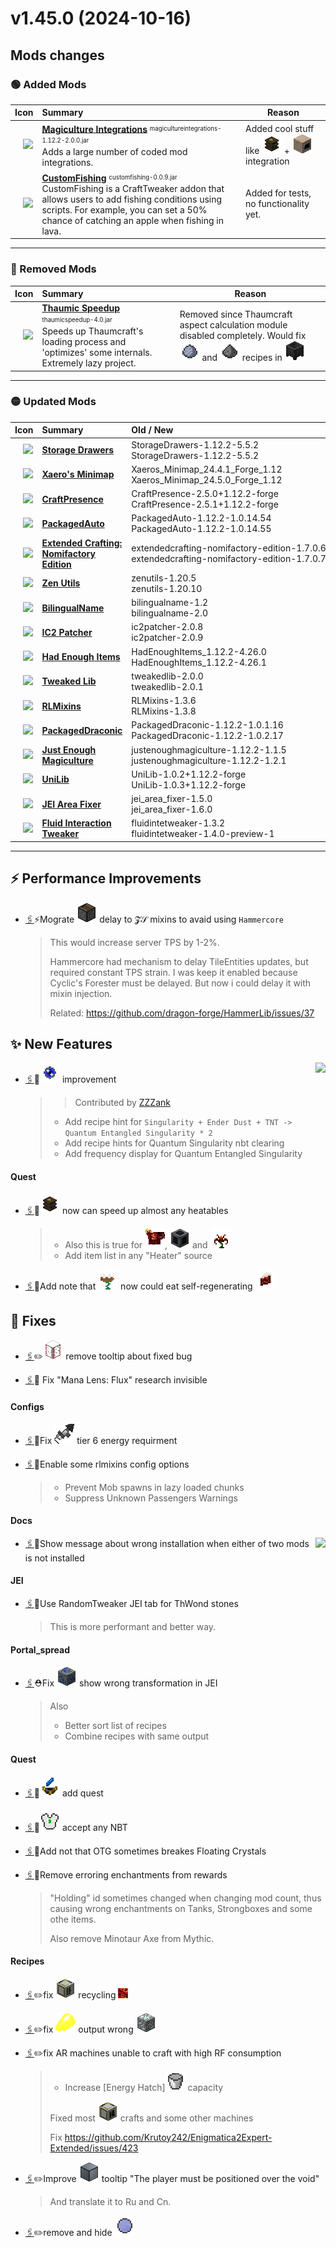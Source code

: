 # v1.45.0 (2024-10-16)
## Mods changes
### 🟢 Added Mods

Icon | Summary|Reason
----:|:-------|---
<img src="https://media.forgecdn.net/avatars/thumbnails/1040/744/30/30/638566774921391570.png"           > |               [**Magiculture Integrations**](https://www.curseforge.com/minecraft/mc-mods/magiculture-integrations)     <sup><sub>magicultureintegrations-1.12.2-2.0.0.jar         </sub></sup><br>Adds a large number of coded mod integrations.|Added cool stuff like ![](https://github.com/Krutoy242/mc-icons/raw/master/i/thaumcraft/bellows__0.png "Arcane Bellows") + ![](https://github.com/Krutoy242/mc-icons/raw/master/i/ic2/te__100.png "Coke Kiln") integration
<img src="https://media.forgecdn.net/avatars/thumbnails/1068/994/30/30/638603711520444197.jpg"           > |                          [**CustomFishing**](https://www.curseforge.com/minecraft/mc-mods/customfishing)                <sup><sub>customfishing-0.0.9.jar                          </sub></sup><br>CustomFishing is a CraftTweaker addon that allows users to add fishing conditions using scripts. For example, you can set a 50% chance of catching an apple when fishing in lava.|Added for tests, no functionality yet.
-----------


### 🔴 Removed Mods

Icon | Summary|Reason
----:|:-------|---
<img src="https://media.forgecdn.net/avatars/thumbnails/302/258/30/30/637366701251451367.png"            > |                        [**Thaumic Speedup**](https://www.curseforge.com/minecraft/mc-mods/thaumic-speedup)              <sup><sub>thaumicspeedup-4.0.jar                           </sub></sup><br>Speeds up Thaumcraft&#x27;s loading process and &#x27;optimizes&#x27; some internals. Extremely lazy project. |Removed since Thaumcraft aspect calculation module disabled completely. Would fix ![](https://github.com/Krutoy242/mc-icons/raw/master/i/minecraft/clay_ball__0.png "Clay") and ![](https://github.com/Krutoy242/mc-icons/raw/master/i/minecraft/gunpowder__0.png "Gunpowder") recipes in ![](https://github.com/Krutoy242/mc-icons/raw/master/i/thaumcraft/crucible__0.png "Crucible")
-----------

### 🟡 Updated Mods

Icon | Summary | Old / New
----:|:--------|:---------
<img src="https://media.forgecdn.net/avatars/thumbnails/10/842/30/30/635468327818431130.png"             > |                        [**Storage Drawers**](https://www.curseforge.com/minecraft/mc-mods/storage-drawers)             | <nobr>StorageDrawers-1.12.2-5.5.2</nobr><br><nobr>StorageDrawers-1.12.2-5.5.2</nobr>
<img src="https://media.forgecdn.net/avatars/thumbnails/92/854/30/30/636258666554688823.png"             > |                        [**Xaero's Minimap**](https://www.curseforge.com/minecraft/mc-mods/xaeros-minimap)              | <nobr>Xaeros_Minimap_24.4.1_Forge_1.12</nobr><br><nobr>Xaeros_Minimap_24.5.0_Forge_1.12</nobr>
<img src="https://media.forgecdn.net/avatars/thumbnails/159/374/30/30/636658415780463602.png"            > |                          [**CraftPresence**](https://www.curseforge.com/minecraft/mc-mods/craftpresence)               | <nobr>CraftPresence-2.5.0+1.12.2-forge</nobr><br><nobr>CraftPresence-2.5.1+1.12.2-forge</nobr>
<img src="https://media.forgecdn.net/avatars/thumbnails/180/855/30/30/636796143936766724.png"            > |                           [**PackagedAuto**](https://www.curseforge.com/minecraft/mc-mods/packagedauto)                | <nobr>PackagedAuto-1.12.2-1.0.14.54</nobr><br><nobr>PackagedAuto-1.12.2-1.0.14.55</nobr>
<img src="https://media.forgecdn.net/avatars/thumbnails/482/727/30/30/637781780002046810.png"            > | [**Extended Crafting: Nomifactory Edition**](https://www.curseforge.com/minecraft/mc-mods/extended-crafting-nomifactory-edition)| <nobr>extendedcrafting-nomifactory-edition-1.7.0.6</nobr><br><nobr>extendedcrafting-nomifactory-edition-1.7.0.7</nobr>
<img src="https://media.forgecdn.net/avatars/thumbnails/292/428/30/30/637325593905195388.png"            > |                              [**Zen Utils**](https://www.curseforge.com/minecraft/mc-mods/zenutil)                     | <nobr>zenutils-1.20.5</nobr><br><nobr>zenutils-1.20.10</nobr>
<img src="https://media.forgecdn.net/avatars/thumbnails/310/991/30/30/637400908142738750.png"            > |                          [**BilingualName**](https://www.curseforge.com/minecraft/mc-mods/bilingualname)               | <nobr>bilingualname-1.2</nobr><br><nobr>bilingualname-2.0</nobr>
<img src="https://media.forgecdn.net/avatars/thumbnails/354/923/30/30/637513280920379670.png"            > |                            [**IC2 Patcher**](https://www.curseforge.com/minecraft/mc-mods/ic2-patcher)                 | <nobr>ic2patcher-2.0.8</nobr><br><nobr>ic2patcher-2.0.9</nobr>
<img src="https://media.forgecdn.net/avatars/thumbnails/468/506/30/30/637752171904887013.jpeg"           > |                       [**Had Enough Items**](https://www.curseforge.com/minecraft/mc-mods/had-enough-items)            | <nobr>HadEnoughItems_1.12.2-4.26.0</nobr><br><nobr>HadEnoughItems_1.12.2-4.26.1</nobr>
<img src="https://media.forgecdn.net/avatars/thumbnails/620/864/30/30/638010234645296939.png"            > |                            [**Tweaked Lib**](https://www.curseforge.com/minecraft/mc-mods/tweaked-lib)                 | <nobr>tweakedlib-2.0.0</nobr><br><nobr>tweakedlib-2.0.1</nobr>
<img src="https://media.forgecdn.net/avatars/thumbnails/648/528/30/30/638050129235150630.png"            > |                               [**RLMixins**](https://www.curseforge.com/minecraft/mc-mods/rlmixins)                    | <nobr>RLMixins-1.3.6</nobr><br><nobr>RLMixins-1.3.8</nobr>
<img src="https://media.forgecdn.net/avatars/thumbnails/785/360/30/30/638135438959255507.png"            > |                       [**PackagedDraconic**](https://www.curseforge.com/minecraft/mc-mods/packageddraconic)            | <nobr>PackagedDraconic-1.12.2-1.0.1.16</nobr><br><nobr>PackagedDraconic-1.12.2-1.0.2.17</nobr>
<img src="https://media.forgecdn.net/avatars/thumbnails/908/439/30/30/638360340448042423.png"            > |                [**Just Enough Magiculture**](https://www.curseforge.com/minecraft/mc-mods/just-enough-magiculture)     | <nobr>justenoughmagiculture-1.12.2-1.1.5</nobr><br><nobr>justenoughmagiculture-1.12.2-1.2.1</nobr>
<img src="https://media.forgecdn.net/avatars/thumbnails/1047/367/30/30/638575733030598020.png"           > |                                 [**UniLib**](https://www.curseforge.com/minecraft/mc-mods/unilib)                      | <nobr>UniLib-1.0.2+1.12.2-forge</nobr><br><nobr>UniLib-1.0.3+1.12.2-forge</nobr>
<img src="https://media.forgecdn.net/avatars/thumbnails/1062/375/30/30/638594947374082619.png"           > |                         [**JEI Area Fixer**](https://www.curseforge.com/minecraft/mc-mods/jei-area-fixer)              | <nobr>jei_area_fixer-1.5.0</nobr><br><nobr>jei_area_fixer-1.6.0</nobr>
<img src="https://media.forgecdn.net/avatars/thumbnails/1071/348/30/30/638606872011907048.png"           > |              [**Fluid Interaction Tweaker**](https://www.curseforge.com/minecraft/mc-mods/fluid-interaction-tweaker)   | <nobr>fluidintetweaker-1.3.2</nobr><br><nobr>fluidintetweaker-1.4.0-preview-1</nobr>
-----------

## ⚡ Performance Improvements

* [🖇](https://github.com/Krutoy242/Enigmatica2Expert-Extended/commit/3ee4a253a928b10b5708d2fe01e5641a2401af83)⚡Mograte ![](https://github.com/Krutoy242/mc-icons/raw/master/i/cyclicmagic/block_forester__0.png "Forester") delay to 𝓩𝒮 mixins to avaid using `Hammercore`
  > This would increase server TPS by 1-2%.
  > 
  > Hammercore had mechanism to delay TileEntities updates, but required constant TPS strain. I was keep it enabled because Cyclic's Forester must be delayed. But now i could delay it with mixin injection.
  > 
  > Related: https://github.com/dragon-forge/HammerLib/issues/37

## ✨ New Features

* <img src="https://i.imgur.com/3z0MTdc.png" align=right> [🖇](https://github.com/Krutoy242/Enigmatica2Expert-Extended/commit/529665881b52a5bd94dab880897f7502dab492c1)🌌![](https://github.com/Krutoy242/mc-icons/raw/master/i/appliedenergistics2/material__48.png "Quantum Entangled Singularity") improvement
  > > Contributed by [ZZZank](47418975+ZZZank@users.noreply.github.com)
  >
  > - Add recipe hint for `Singularity + Ender Dust + TNT -> Quantum Entangled Singularity * 2`
  > - Add recipe hints for Quantum Singularity nbt clearing
  > - Add frequency display for Quantum Entangled Singularity

#### Quest

* [🖇](https://github.com/Krutoy242/Enigmatica2Expert-Extended/commit/52509e5f7c047707ae703b1c9c75c999c3f5bb3c)📖![](https://github.com/Krutoy242/mc-icons/raw/master/i/thaumcraft/bellows__0.png "Arcane Bellows") now can speed up almost any heatables
  > - Also this is true for ![](https://github.com/Krutoy242/mc-icons/raw/master/i/draconicevolution/mob_soul__0__6c9fb585.png "Foxhound Soul"), ![](https://github.com/Krutoy242/mc-icons/raw/master/i/immersiveengineering/metal_device1__1.png "External Heater") and ![](https://github.com/Krutoy242/mc-icons/raw/master/i/botania/specialflower__0__9d05794f.png "Exoflame")
  > - Add item list in any "Heater" source
* [🖇](https://github.com/Krutoy242/Enigmatica2Expert-Extended/commit/1bab584a96c9ff7b46c8e7d8cde031d39f7bd492)📖Add note that ![](https://github.com/Krutoy242/mc-icons/raw/master/i/botania/specialflower__0__9d7a4f0e.png "Kekimurus") now could eat self-regenerating ![](https://github.com/Krutoy242/mc-icons/raw/master/i/twilightforest/experiment_115__0.png "Experiment 115")
  > 

## 🐛 Fixes

* [🖇](https://github.com/Krutoy242/Enigmatica2Expert-Extended/commit/160ae47d8bd1391691890a9894746959a8bce31d)✏️![](https://github.com/Krutoy242/mc-icons/raw/master/i/advancedrocketry/liquidtank__0.png "Pressurized Tank") remove tooltip about fixed bug
  > 
* [🖇](https://github.com/Krutoy242/Enigmatica2Expert-Extended/commit/3a89d62347465ace61150ce22715ea084723cf37)🦯 Fix "Mana Lens: Flux" research invisible
  > 

#### Configs

* [🖇](https://github.com/Krutoy242/Enigmatica2Expert-Extended/commit/9f083774430054fd8cd4326ebfbf1edfb6cad2f6)🔩Fix ![](https://github.com/Krutoy242/mc-icons/raw/master/i/industrialforegoing/infinity_drill__0.png "Infinity Drill") tier 6 energy requirment
  > 
* [🖇](https://github.com/Krutoy242/Enigmatica2Expert-Extended/commit/d3ccbd5214d9a93b8440b1da3df0556e2faec5f9)🧩Enable some rlmixins config options
  > - Prevent Mob spawns in lazy loaded chunks
  > - Suppress Unknown Passengers Warnings

#### Docs

* <img src="https://i.imgur.com/JqTteyr.png" align=right> [🖇](https://github.com/Krutoy242/Enigmatica2Expert-Extended/commit/febc995de7b9b7759ae6525648f4cb334cbee4d1)📝Show message about wrong installation when either of two mods is not installed
  > 

#### JEI

* [🖇](https://github.com/Krutoy242/Enigmatica2Expert-Extended/commit/2905d793c111e6a33b5d98295d617dda974915c9)🏪Use RandomTweaker JEI tab for ThWond stones
  > This is more performant and better way.

#### Portal_spread

* [🖇](https://github.com/Krutoy242/Enigmatica2Expert-Extended/commit/532168dfa55dfbf3159a0deeccc12dee2e734fa8)⛑️Fix ![](https://github.com/Krutoy242/mc-icons/raw/master/i/minecraft/lapis_ore__0.png "Lapis Lazuli Ore") show wrong transformation in JEI
  > Also
  > - Better sort list of recipes
  > - Combine recipes with same output

#### Quest

* [🖇](https://github.com/Krutoy242/Enigmatica2Expert-Extended/commit/5125c57d7f189927fddddbd61b2be2a240705351)📖![](https://github.com/Krutoy242/mc-icons/raw/master/i/astralsorcery/itemskyresonator__0__2db34fbb.png "Ichosic Resonator") add quest
  > 
* [🖇](https://github.com/Krutoy242/Enigmatica2Expert-Extended/commit/1eca68396ea901663f800e808e05c5953e595867)📖![](https://github.com/Krutoy242/mc-icons/raw/master/i/ic2/quantum_chestplate__0__65784b53.png "QuantumSuit Bodyarmor") accept any NBT
  > 
* [🖇](https://github.com/Krutoy242/Enigmatica2Expert-Extended/commit/935d2dcb8aa00293953e86555345d6def2e8838b)📖Add not that OTG sometimes breakes Floating Crystals
  > 
* [🖇](https://github.com/Krutoy242/Enigmatica2Expert-Extended/commit/da1e3a8cd0f4f1eb365b3f8e6fc2ff329fcfc75a)📖Remove erroring enchantments from rewards
  > "Holding" id sometimes changed when changing mod count, thus causing wrong enchantments on Tanks, Strongboxes and some othe items.
  > 
  > Also remove Minotaur Axe from Mythic.

#### Recipes

* [🖇](https://github.com/Krutoy242/Enigmatica2Expert-Extended/commit/64bcbec0026a8b1aa5470af0869a6c161185c208)✏️fix ![](https://github.com/Krutoy242/mc-icons/raw/master/i/advancedrocketry/centrifuge__0.png "Essentia Centrifuge") recycling ![](https://github.com/Krutoy242/mc-icons/raw/master/i/fluid/enrichedlava.png "Enriched Lava")
  > 
* [🖇](https://github.com/Krutoy242/Enigmatica2Expert-Extended/commit/3aebf991bb693eb55550caab81273666b1356340)✏️fix ![](https://github.com/Krutoy242/mc-icons/raw/master/i/thaumicwonders/transmuter_stone__0__3d52b836.png "Transmuter's Stone") output wrong ![](https://github.com/Krutoy242/mc-icons/raw/master/i/rftools/dimensional_shard_ore__0.png "Dimensional Shard Ore")
  > 
* [🖇](https://github.com/Krutoy242/Enigmatica2Expert-Extended/commit/aeeee4d77f89200cbb8dcfb8d23cd633654f3018)✏️fix AR machines unable to craft with high RF consumption
  > - Increase [Energy Hatch]![](https://github.com/Krutoy242/mc-icons/raw/master/i/forge/bucketfilled__0__9d532466.png "Any container with Liquid Concrete * 1000 mB") capacity
  > 
  > Fixed most ![](https://github.com/Krutoy242/mc-icons/raw/master/i/advancedrocketry/precisionlaseretcher__0.png "Precision Laser Etcher") crafts and some other machines
  > 
  > Fix https://github.com/Krutoy242/Enigmatica2Expert-Extended/issues/423
* [🖇](https://github.com/Krutoy242/Enigmatica2Expert-Extended/commit/a43150714b06b7711f3ac4a6c91c1a56f87cfbd7)✏️Improve ![](https://github.com/Krutoy242/mc-icons/raw/master/i/extrautils2/terraformer__9.png "Climograph Base Unit") tooltip "The player must be positioned over the void"
  > And translate it to Ru and Cn.
* [🖇](https://github.com/Krutoy242/Enigmatica2Expert-Extended/commit/c367f3ced4b0e06393d42ee42202ce52ee570a7f)✏️remove and hide ![](https://github.com/Krutoy242/mc-icons/raw/master/i/mysticalagriculture/crafting__48.png "Theoretical Infinite Water Source")
  > 



